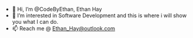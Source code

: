- 👋 Hi, I’m @CodeByEthan, Ethan Hay
- 👀 I’m interested in Software Development and this is where i will show you what I can do.
- 📫 Reach me @ Ethan_Hay@outlook.com

<!---
CodeByEthan/CodeByEthan is a ✨ special ✨ repository because its `README.md` (this file) appears on your GitHub profile.
You can click the Preview link to take a look at your changes.
--->
